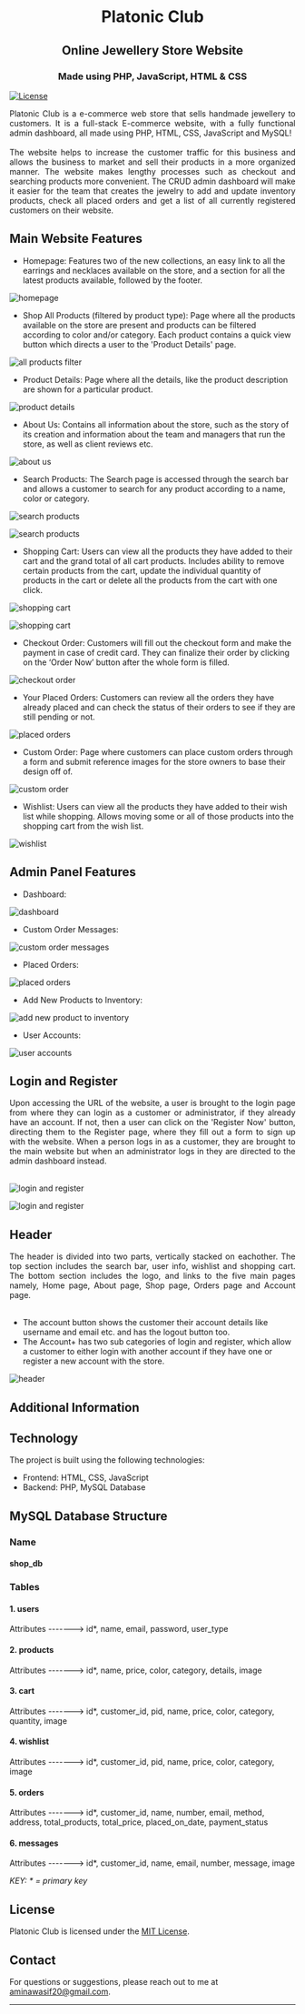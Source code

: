 <h1 align="center">Platonic Club</h1>

<h2 align="center">Online Jewellery Store Website</h2>

<h3 align="center"> Made using PHP, JavaScript, HTML & CSS</h3>

[![License](https://img.shields.io/badge/license-MIT-blue.svg)](LICENSE)

<div align="justify">Platonic Club is a e-commerce web store that sells handmade jewellery to customers. It is a full-stack E-commerce website, with a fully functional admin dashboard, all made using PHP, HTML, CSS, JavaScript and MySQL!</div><br>

<div align="justify">The website helps to increase the customer traffic for this business and allows the business to market and sell their products in a more organized manner. The website makes lengthy processes such as checkout and searching products more convenient. The CRUD admin dashboard will make it easier for the team that creates the jewelry to add and update inventory products, check all placed orders and get a list of all currently registered customers on their website.</div>

## Main Website Features

- Homepage: Features two of the new collections, an easy link to all the earrings and necklaces available on the store, and a section for all the latest products available, followed by the footer.

![homepage](screenshot_images/homepage.png)

- Shop All Products (filtered by product type): Page where all the products available on the store are present and products can be filtered according to color and/or category. Each product contains a quick view button which directs a user to the 'Product Details' page.

![all products filter](screenshot_images/all-products-filter.png)

- Product Details: Page where all the details, like the product description are shown for a particular product.

![product details](screenshot_images/product-details.png)

- About Us: Contains all information about the store, such as the story of its creation and information about the team and managers that run the store, as well as client reviews etc.
  
![about us](screenshot_images/about-us.png)

- Search Products: The Search page is accessed through the search bar and allows a customer to search for any product according to a name, color or category.

![search products](screenshot_images/search-products1.png)

![search products](screenshot_images/search-products2.png)

- Shopping Cart: Users can view all the products they have added to their cart and the grand total of all cart products. Includes ability to remove certain products from the cart, update the individual quantity of products in the cart or delete all the products from the cart with one click.
  
![shopping cart](screenshot_images/shopping-cart1.png)

![shopping cart](screenshot_images/shopping-cart2.png)

- Checkout Order: Customers will fill out the checkout form and make the payment in case of credit card. They can finalize their order by clicking on the ‘Order Now’ button after the whole form is filled.

![checkout order](screenshot_images/checkout-order.png)

- Your Placed Orders: Customers can review all the orders they have already placed and can check the status of their orders to see if they are still pending or not.

![placed orders](screenshot_images/website-placed-orders.png)

- Custom Order: Page where customers can place custom orders through a form and submit reference images for the store owners to base their design off of.
  
![custom order](screenshot_images/custom-order.png)

- Wishlist: Users can view all the products they have added to their wish list while shopping. Allows moving some or all of those products into the shopping cart from the wish list.

![wishlist](screenshot_images/wishlist.png)

## Admin Panel Features

- Dashboard:

![dashboard](screenshot_images/admin-panel-dashboard.png)

- Custom Order Messages:

![custom order messages](screenshot_images/messages.png)

- Placed Orders:

![placed orders](screenshot_images/admin-panel-placed-orders.png)

- Add New Products to Inventory:
  
![add new product to inventory](screenshot_images/add-new-product-inventory.png)

- User Accounts: 
  
![user accounts](screenshot_images/user-accounts.png)  

## Login and Register

<div align="justify">Upon accessing the URL of the website, a user is brought to the login page from where they can login as a customer or administrator, if they already have an account. If not, then a user can click on the 'Register Now' button, directing them to the Register page, where they fill out a form to sign up with the website. When a person logs in as a customer, they are brought to the main website but when an administrator logs in they are directed to the admin dashboard instead.</div><br>

![login and register](screenshot_images/login.png)

![login and register](screenshot_images/register.png)

## Header

<div align="justify">The header is divided into two parts, vertically stacked on eachother. The top section includes the search bar, user info, wishlist and shopping cart. The bottom section includes the logo, and links to the five main pages namely, Home page, About page, Shop page, Orders page and Account page.</div><br>

  - The account button shows the customer their account details like username and email etc. and has the logout button too.
  - The Account+ has two sub categories of login and register, which allow a customer to either login with another account if they have one or register a new account with the store.

![header](screenshot_images/header.png)  

## Additional Information


## Technology

The project is built using the following technologies:

- Frontend: HTML, CSS, JavaScript
- Backend: PHP, MySQL Database

## MySQL Database Structure

### Name 
#### shop_db

### Tables

#### 1. users 
Attributes -------> id*, name, email, password, user_type

#### 2. products
Attributes -------> id*, name, price, color, category, details, image

#### 3. cart
Attributes -------> id*, customer_id, pid, name, price, color, category, quantity, image

#### 4. wishlist
Attributes -------> id*, customer_id, pid, name, price, color, category, image

#### 5. orders
Attributes -------> id*, customer_id, name, number, email, method, address, total_products, total_price, placed_on_date, payment_status

#### 6. messages
Attributes -------> id*, customer_id, name, email, number, message, image

*KEY: * = primary key*

## License

Platonic Club is licensed under the [MIT License](LICENSE).

## Contact



For questions or suggestions, please reach out to me at [aminawasif20@gmail.com](mailto:aminawasif20@gmail.com).

---
